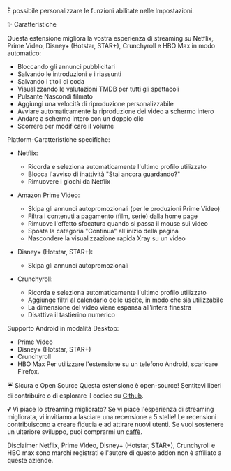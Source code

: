 È possibile personalizzare le funzioni abilitate nelle Impostazioni.

✨ Caratteristiche

Questa estensione migliora la vostra esperienza di streaming su Netflix, Prime Video, Disney+ (Hotstar, STAR+), Crunchyroll e HBO Max in modo automatico:

- Bloccando gli annunci pubblicitari
- Salvando le introduzioni e i riassunti
- Salvando i titoli di coda
- Visualizzando le valutazioni TMDB per tutti gli spettacoli
- Pulsante Nascondi filmato
- Aggiungi una velocità di riproduzione personalizzabile
- Avviare automaticamente la riproduzione dei video a schermo intero
- Andare a schermo intero con un doppio clic
- Scorrere per modificare il volume

Platform-Caratteristiche specifiche:

- Netflix:
    - Ricorda e seleziona automaticamente l'ultimo profilo utilizzato
    - Blocca l'avviso di inattività "Stai ancora guardando?"
    - Rimuovere i giochi da Netflix

- Amazon Prime Video:
    - Skipa gli annunci autopromozionali (per le produzioni Prime Video)
    - Filtra i contenuti a pagamento (film, serie) dalla home page
    - Rimuove l'effetto sfocatura quando si passa il mouse sui video
    - Sposta la categoria "Continua" all'inizio della pagina
    - Nascondere la visualizzazione rapida Xray su un video

- Disney+ (Hotstar, STAR+):
    - Skipa gli annunci autopromozionali

- Crunchyroll:
    - Ricorda e seleziona automaticamente l'ultimo profilo utilizzato
    - Aggiunge filtri al calendario delle uscite, in modo che sia utilizzabile
    - La dimensione del video viene espansa all'intera finestra
    - Disattiva il tastierino numerico

Supporto Android in modalità Desktop:

- Prime Video
- Disney+ (Hotstar, STAR+)
- Crunchyroll
- HBO Max
  Per utilizzare l'estensione su un telefono Android, scaricare Firefox.

☔ Sicura e Open Source
Questa estensione è open-source! Sentitevi liberi di contribuire o di esplorare il codice su [Github](https://github.com/Dreamlinerm/Netflix-Prime-Auto-Skip).

💕 Vi piace lo streaming migliorato?
Se vi piace l'esperienza di streaming migliorata, vi invitiamo a lasciare una recensione a 5 stelle! Le recensioni contribuiscono a creare fiducia e ad attirare nuovi utenti.
Se vuoi sostenere un ulteriore sviluppo, puoi comprarmi un [caffè](https://github.com/sponsors/Dreamlinerm).

Disclaimer
Netflix, Prime Video, Disney+ (Hotstar, STAR+), Crunchyroll e HBO max sono marchi registrati e l'autore di questo addon non è affiliato a queste aziende.
